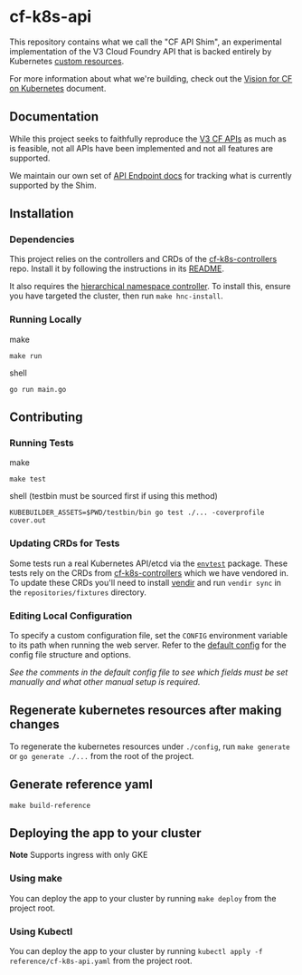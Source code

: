 # cf-k8s-api
This repository contains what we call the "CF API Shim", an experimental implementation of the V3 Cloud Foundry API that is backed entirely by Kubernetes [custom resources](https://kubernetes.io/docs/concepts/extend-kubernetes/api-extension/custom-resources/).

For more information about what we're building, check out the [Vision for CF on Kubernetes](https://docs.google.com/document/d/1rG814raI5UfGUsF_Ycrr8hKQMo1RH9TRMxuvkgHSdLg/edit) document.

## Documentation
While this project seeks to faithfully reproduce the [V3 CF APIs](https://v3-apidocs.cloudfoundry.org/version/release-candidate/) as much as is feasible, not all APIs have been implemented and not all features are supported.

We maintain our own set of [API Endpoint docs](docs/api.md) for tracking what is currently supported by the Shim.

## Installation

### Dependencies
This project relies on the controllers and CRDs of the [cf-k8s-controllers](https://github.com/cloudfoundry/cf-k8s-controllers) repo. Install it by following the instructions in its [README](https://github.com/cloudfoundry/cf-k8s-controllers/blob/main/README.md).

It also requires the [hierarchical namespace controller](https://github.com/kubernetes-sigs/hierarchical-namespaces).
To install this, ensure you have targeted the cluster, then run `make hnc-install`.

### Running Locally
make
```make
make run
```
shell
```shell
go run main.go
```

## Contributing

### Running Tests
make
```make
make test
```
shell (testbin must be sourced first if using this method)
```shell
KUBEBUILDER_ASSETS=$PWD/testbin/bin go test ./... -coverprofile cover.out
```

### Updating CRDs for Tests
Some tests run a real Kubernetes API/etcd via the [`envtest`](https://book.kubebuilder.io/reference/envtest.html) package. These tests rely on the CRDs from [cf-k8s-controllers](https://github.com/cloudfoundry/cf-k8s-controllers) which we have vendored in.
To update these CRDs you'll need to install [vendir](https://carvel.dev/vendir/) and run `vendir sync` in the `repositories/fixtures` directory.

### Editing Local Configuration
To specify a custom configuration file, set the `CONFIG` environment variable to its path when running the web server.
Refer to the [default config](config/cf_k8s_api_config.yaml) for the config file structure and options.

*See the comments in the default config file to see which fields must be set manually and what other manual setup is
required.*

## Regenerate kubernetes resources after making changes
To regenerate the kubernetes resources under `./config`, run `make generate` or `go generate ./...`
from the root of the project.

## Generate reference yaml
```
make build-reference
```

## Deploying the app to your cluster

**Note** Supports ingress with only GKE

### Using make
You can deploy the app to your cluster by running `make deploy` from the project root.

### Using Kubectl
You can deploy the app to your cluster by running `kubectl apply -f reference/cf-k8s-api.yaml` from the project root.

